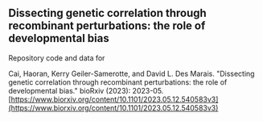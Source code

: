 ## Dissecting genetic correlation through recombinant perturbations: the role of developmental bias

Repository code and data for 

Cai, Haoran, Kerry Geiler-Samerotte, and David L. Des Marais. "Dissecting genetic correlation through recombinant perturbations: the role of developmental bias." bioRxiv (2023): 2023-05.
[https://www.biorxiv.org/content/10.1101/2023.05.12.540583v3](https://www.biorxiv.org/content/10.1101/2023.05.12.540583v3)
